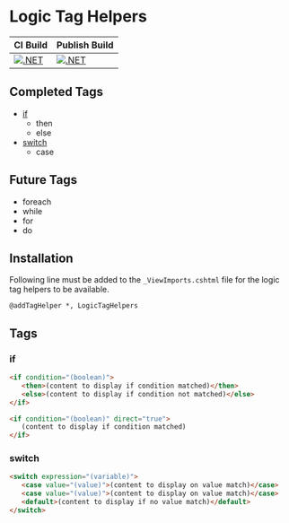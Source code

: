 # Logic Tag Helpers

| CI Build | Publish Build |
| -------- | ------------- |
| [![.NET](https://github.com/StuffOfInterest/LogicTagHelpers/actions/workflows/build-test.yml/badge.svg)](https://github.com/StuffOfInterest/LogicTagHelpers/actions/workflows/build-test.yml) | [![.NET](https://github.com/StuffOfInterest/LogicTagHelpers/actions/workflows/build-test-publish.yml/badge.svg)](https://github.com/StuffOfInterest/LogicTagHelpers/actions/workflows/build-test-publish.yml) |

## Completed Tags

* [if](#if)
  * then
  * else
* [switch](#switch)
  * case

## Future Tags

* foreach
* while
* for
* do

## Installation

Following line must be added to the `_ViewImports.cshtml` file for the logic tag helpers to be available.

```
@addTagHelper *, LogicTagHelpers
```

## Tags

### if

```html
<if condition="(boolean)">
   <then>(content to display if condition matched)</then>
   <else>(content to display if condition not matched)</else>
</if>
```

```html
<if condition="(boolean)" direct="true">
   (content to display if condition matched)
</if>
```

### switch

```html
<switch expression="(variable)">
   <case value="(value)">(content to display on value match)</case>
   <case value="(value)">(content to display on value match)</case>
   <default>(content to display if no value match)</default>
</switch>
```
